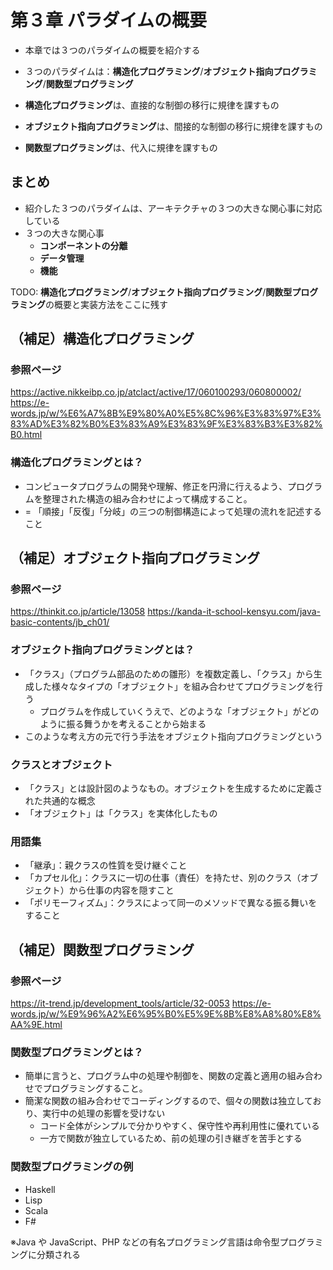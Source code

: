 # 第３章 パラダイムの概要

- 本章では３つのパラダイムの概要を紹介する
- ３つのパラダイムは：**構造化プログラミング**/**オブジェクト指向プログラミング**/**関数型プログラミング**

- **構造化プログラミング**は、直接的な制御の移行に規律を課すもの
- **オブジェクト指向プログラミング**は、間接的な制御の移行に規律を課すもの
- **関数型プログラミング**は、代入に規律を課すもの

## まとめ

- 紹介した３つのパラダイムは、アーキテクチャの３つの大きな関心事に対応している
- ３つの大きな関心事
  - **コンポーネントの分離**
  - **データ管理**
  - **機能**

TODO: **構造化プログラミング**/**オブジェクト指向プログラミング**/**関数型プログラミング**の概要と実装方法をここに残す

## （補足）構造化プログラミング

### 参照ページ

https://active.nikkeibp.co.jp/atclact/active/17/060100293/060800002/
https://e-words.jp/w/%E6%A7%8B%E9%80%A0%E5%8C%96%E3%83%97%E3%83%AD%E3%82%B0%E3%83%A9%E3%83%9F%E3%83%B3%E3%82%B0.html

### 構造化プログラミングとは？

- コンピュータプログラムの開発や理解、修正を円滑に行えるよう、プログラムを整理された構造の組み合わせによって構成すること。
- = 「順接」「反復」「分岐」の三つの制御構造によって処理の流れを記述すること

## （補足）オブジェクト指向プログラミング

### 参照ページ

https://thinkit.co.jp/article/13058
https://kanda-it-school-kensyu.com/java-basic-contents/jb_ch01/

### オブジェクト指向プログラミングとは？

- 「クラス」（プログラム部品のための雛形）を複数定義し、「クラス」から生成した様々なタイプの「オブジェクト」を組み合わせてプログラミングを行う
  - プログラムを作成していくうえで、どのような「オブジェクト」がどのように振る舞うかを考えることから始まる
- このような考え方の元で行う手法をオブジェクト指向プログラミングという

### クラスとオブジェクト

- 「クラス」とは設計図のようなもの。オブジェクトを生成するために定義された共通的な概念
- 「オブジェクト」は「クラス」を実体化したもの

### 用語集

- 「継承」：親クラスの性質を受け継ぐこと
- 「カプセル化」：クラスに一切の仕事（責任）を持たせ、別のクラス（オブジェクト）から仕事の内容を隠すこと
- 「ポリモーフィズム」：クラスによって同一のメソッドで異なる振る舞いをすること

## （補足）関数型プログラミング

### 参照ページ

https://it-trend.jp/development_tools/article/32-0053
https://e-words.jp/w/%E9%96%A2%E6%95%B0%E5%9E%8B%E8%A8%80%E8%AA%9E.html

### 関数型プログラミングとは？

- 簡単に言うと、プログラム中の処理や制御を、関数の定義と適用の組み合わせでプログラミングすること。
- 簡潔な関数の組み合わせでコーディングするので、個々の関数は独立しており、実行中の処理の影響を受けない
  - コード全体がシンプルで分かりやすく、保守性や再利用性に優れている
  - 一方で関数が独立しているため、前の処理の引き継ぎを苦手とする

### 関数型プログラミングの例

- Haskell
- Lisp
- Scala
- F#

※Java や JavaScript、PHP などの有名プログラミング言語は命令型プログラミングに分類される
